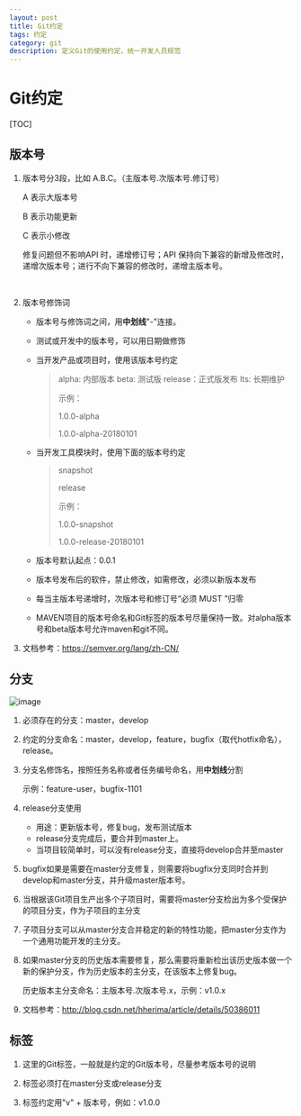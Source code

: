 ```yaml
---
layout: post
title: Git约定
tags: 约定
category: git
description: 定义Git的使用约定，统一开发人员规范
---
```



# Git约定

[TOC]

## 版本号

1. 版本号分3段，比如 A.B.C。（主版本号.次版本号.修订号）

   A 表示大版本号

   B 表示功能更新

   C 表示小修改

   修复问题但不影响API 时，递增修订号；API 保持向下兼容的新增及修改时，递增次版本号；进行不向下兼容的修改时，递增主版本号。

   ​

2. 版本号修饰词

   * 版本号与修饰词之间，用**中划线**"-"连接。

   * 测试或开发中的版本号，可以用日期做修饰

   * 当开发产品或项目时，使用该版本号约定

     > alpha: 内部版本
     > beta: 测试版
     > release：正式版发布
     > lts: 长期维护
     >
     > 示例：
     >
     > 1.0.0-alpha
     >
     > 1.0.0-alpha-20180101

   * 当开发工具模块时，使用下面的版本号约定

     > snapshot
     >
     > release
     >
     > 示例：
     >
     > 1.0.0-snapshot
     >
     > 1.0.0-release-20180101
     >

   * 版本号默认起点：0.0.1

   * 版本号发布后的软件，禁止修改，如需修改，必须以新版本发布

   * 每当主版本号递增时，次版本号和修订号“必须 MUST ”归零

   * MAVEN项目的版本号命名和Git标签的版本号尽量保持一致。对alpha版本号和beta版本号允许maven和git不同。

3. 文档参考：https://semver.org/lang/zh-CN/

## 分支

![image](https://tva1.sinaimg.cn/large/007S2YVMgy1gdzj05dq4vj30vy16cwhl.jpg)

1. 必须存在的分支：master，develop

2. 约定的分支命名：master，develop，feature，bugfix（取代hotfix命名），release。

3. 分支名修饰名，按照任务名称或者任务编号命名，用**中划线**分割

   示例：feature-user，bugfix-1101

4. release分支使用

   * 用途：更新版本号，修复bug，发布测试版本
   * release分支完成后，要合并到master上。
   * 当项目较简单时，可以没有release分支，直接将develop合并至master

5. bugfix如果是需要在master分支修复，则需要将bugfix分支同时合并到develop和master分支，并升级master版本号。

6. 当根据该Git项目生产出多个子项目时，需要将master分支检出为多个受保护的项目分支，作为子项目的主分支

7. 子项目分支可以从master分支合并稳定的新的特性功能，把master分支作为一个通用功能开发的主分支。

8. 如果master分支的历史版本需要修复，那么需要将重新检出该历史版本做一个新的保护分支，作为历史版本的主分支，在该版本上修复bug。

   历史版本主分支命名：主版本号.次版本号.x，示例：v1.0.x

9. 文档参考：http://blog.csdn.net/hherima/article/details/50386011

## 标签

1. 这里的Git标签，一般就是约定的Git版本号，尽量参考版本号的说明

2. 标签必须打在master分支或release分支

3. 标签约定用"v" + 版本号，例如：v1.0.0

   ​